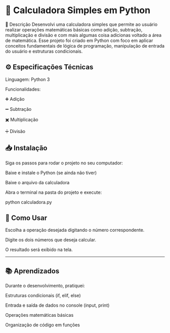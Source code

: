 # 🧮 Calculadora Simples em Python
📌 Descrição
Desenvolvi uma calculadora simples que permite ao usuário realizar operações matemáticas básicas como adição, subtração, multiplicação e divisão e com mais algumas coisa adicionas voltado a área de matemática.
Esse projeto foi criado em Python com foco em aplicar conceitos fundamentais de lógica de programação, manipulação de entrada do usuário e estruturas condicionais.

## ⚙️ Especificações Técnicas
Linguagem: Python 3

Funcionalidades:

➕ Adição

➖ Subtração

✖️ Multiplicação

➗ Divisão



## 📥 Instalação
Siga os passos para rodar o projeto no seu computador:

Baixe e instale o Python (se ainda não tiver)

Baixe o arquivo da calculadora

Abra o terminal na pasta do projeto e execute:

python calculadora.py



## 📝 Como Usar
Escolha a operação desejada digitando o número correspondente.

Digite os dois números que deseja calcular.

O resultado será exibido na tela.

---

## 📚 Aprendizados
Durante o desenvolvimento, pratiquei:

Estruturas condicionais (if, elif, else)

Entrada e saída de dados no console (input, print)

Operações matemáticas básicas

Organização de código em funções

